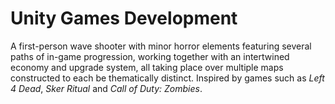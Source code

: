 # Unity Games Development
A first-person wave shooter with minor horror elements featuring several paths of in-game progression, working together with an intertwined economy and upgrade system, all taking place over multiple maps constructed to each be thematically distinct. Inspired by games such as *Left 4 Dead*, *Sker Ritual* and *Call of Duty: Zombies*. 